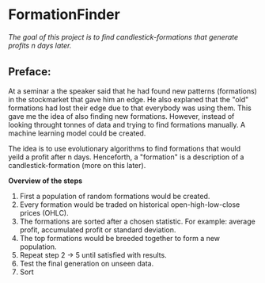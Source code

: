 # FormationFinder

###### The goal of this project is to find candlestick-formations that generate profits n days later.

## Preface:
At a seminar a the speaker said that he had found new patterns (formations) in the stockmarket that gave him an edge. He also explaned that the "old" formations had lost their edge due to that everybody was using them. This gave me the idea of also finding new formations. However, instead of looking throught tonnes of data and trying to find formations manually. A machine learning model could be created.

The idea is to use evolutionary algorithms to find formations that would yeild a profit after n days. Henceforth, a "formation" is a description of a candlestick-formation (more on this later).

**Overview of the steps**
1) First a population of random formations would be created.
2) Every formation would be traded on historical open-high-low-close prices (OHLC).
3) The formations are sorted after a chosen statistic. For example: average profit, accumulated profit or standard deviation.
4) The top formations would be breeded together to form a new population.
5) Repeat step 2 -> 5 until satisfied with results.
6) Test the final generation on unseen data.
7) Sort



